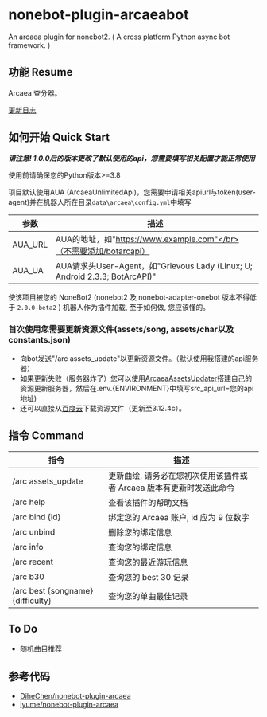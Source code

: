 # nonebot-plugin-arcaeabot

An arcaea plugin for nonebot2. ( A cross platform Python async bot framework. )

## 功能 Resume

Arcaea 查分器。

[更新日志](https://github.com/SEAFHMC/nonebot-plugin-arcaeabot/blob/main/CHANGELOG.MD)

## 如何开始 Quick Start

***请注意! 1.0.0后的版本更改了默认使用的api，您需要填写相关配置才能正常使用***

使用前请确保您的Python版本>=3.8

项目默认使用AUA (ArcaeaUnlimitedApi)，您需要申请相关apiurl与token(user-agent)并在机器人所在目录`data\arcaea\config.yml`中填写

| 参数               | 描述                                                         |
| ------------------ | ------------------------------------------------------------ |
| AUA_URL | AUA的地址，如"https://www.example.com"</br>（不需要添加/botarcapi） |
| AUA_UA | AUA请求头User-Agent，如"Grievous Lady (Linux; U; Android 2.3.3; BotArcAPI)" |

使该项目被您的 NoneBot2 (nonebot2 及 nonebot-adapter-onebot 版本不得低于 `2.0.0-beta2` ) 机器人作为插件加载, 至于如何做, 您应该懂的。

### 首次使用您需要更新资源文件(assets/song, assets/char以及constants.json)

- 向bot发送"/arc assets_update"以更新资源文件。（默认使用我搭建的api服务器）
- 如果更新失败（服务器炸了）您可以使用[ArcaeaAssetsUpdater](https://github.com/SEAFHMC/ArcaeaAssetsUpdater)搭建自己的资源更新服务器，然后在.env.{ENVIRONMENT}中填写src_api_url=您的api地址)
- 还可以直接从[百度云](https://pan.baidu.com/s/19tmRj4M3eAov6FB_te6f3A?pwd=7g1b)下载资源文件（更新至3.12.4c）。

## 指令 Command

| 指令                                        | 描述                                                         |
| ------------------------------------------- | ------------------------------------------------------------ |
| /arc assets_update                          | 更新曲绘, 请务必在您初次使用该插件或者 Arcaea 版本有更新时发送此命令 |
| /arc help                                   | 查看该插件的帮助文档                                         |
| /arc bind {id}                              | 绑定您的 Arcaea 账户, id 应为 9 位数字                       |
| /arc unbind                                 | 删除您的绑定信息                                             |
| /arc info                                   | 查询您的绑定信息                                             |
| /arc recent                                 | 查询您的最近游玩信息                                         |
| /arc b30                                    | 查询您的 best 30 记录                                        |
| /arc best {songname} {difficulty}           | 查询您的单曲最佳记录                                        |

## To Do
- 随机曲目推荐

## 参考代码

- [DiheChen/nonebot-plugin-arcaea](https://github.com/DiheChen/nonebot-plugin-arcaea)
- [iyume/nonebot-plugin-arcaea](https://github.com/iyume/nonebot-plugin-arcaea)
